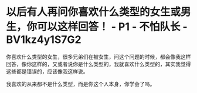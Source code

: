 # 以后有人再问你喜欢什么类型的女生或男生，你可以这样回答！ - P1 - 不怕队长 - BV1kz4y1S7G2

你喜欢什么类型的女生，很多兄弟们在被女生，问这个问题的时候，都会像我这样回答，像你这样的，又或者说你是什么类型的，我就喜欢什么类型的，其实我觉得这些都是错误的，应该像我这样说。

我喜欢的从来都不是什么类型，而是你这个人本身，你学会了吗。